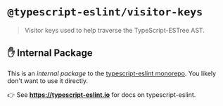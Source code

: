# `@typescript-eslint/visitor-keys`

> Visitor keys used to help traverse the TypeScript-ESTree AST.

## ✋ Internal Package

This is an _internal package_ to the [typescript-eslint monorepo](https://github.com/typescript-eslint/typescript-eslint).
You likely don't want to use it directly.

👉 See **https://typescript-eslint.io** for docs on typescript-eslint.
